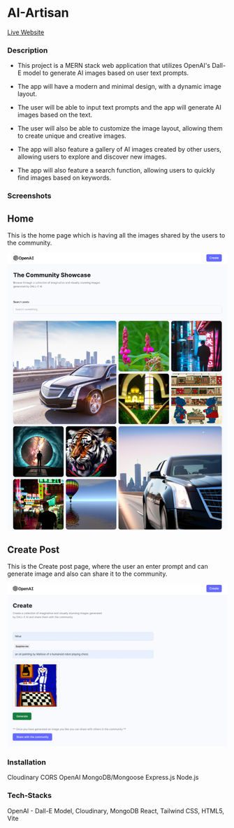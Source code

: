 # AI-Artisan


[Live Website](https://ai-artisannihal.netlify.app/)


### Description 

- This project is a MERN stack web application that utilizes OpenAI's Dall-E model to generate AI images based on user text prompts.

- The app will have a modern and minimal design, with a dynamic image layout. 

- The user will be able to input text prompts and the app will generate AI images based on the text. 

- The user will also be able to customize the image layout, allowing them to create unique and creative images. 

- The app will also feature a gallery of AI images created by other users, allowing users to explore and discover new images. 

- The app will also feature a search function, allowing users to quickly find images based on keywords.


### Screenshots

## Home

This is the home page which is having all the images shared by the users to the community.

![App Screenshots](./client/src/assets/home.jpeg)

## Create Post 

This is the Create post page, where the user an enter prompt and can generate image and also can share it to the community.

![App Screenshots](./client/src/assets/create.jpeg)

### Installation
Cloudinary
CORS
OpenAI
MongoDB/Mongoose
Express.js
Node.js


### Tech-Stacks
OpenAI - Dall-E Model,
Cloudinary,
MongoDB
React,
Tailwind CSS,
HTML5,
Vite
